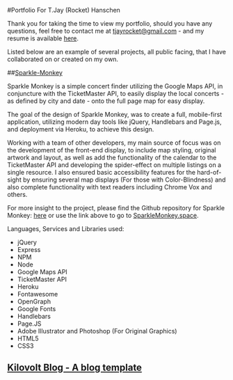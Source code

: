 #Portfolio For T.Jay (Rocket) Hanschen

Thank you for taking the time to view my portfolio, should you have any questions, feel free to contact me at [tjayrocket@gmail.com](tjayrocket@gmail.com) - and my resume is available [here](https://github.com/tjayrocket/TJay-Hanschen-Resume/blob/master/README.md).  

Listed below are an example of several projects, all public facing, that I have collaborated on or created on my own.

##[Sparkle-Monkey](http://www.sparklemonkey.space/)  

Sparkle Monkey is a simple concert finder utilizing the Google Maps API, in conjuncture with the TicketMaster API, to easily display the local concerts - as defined by city and date - onto the full page map for easy display.  

The goal of the design of Sparkle Monkey, was to create a full, mobile-first application, utilizing modern day tools like jQuery, Handlebars and Page.js, and deployment via Heroku, to achieve this design.  

Working with a team of other developers, my main source of focus was on the development of the front-end display, to include map styling, original artwork and layout, as well as add the functionality of the calendar to the TicketMaster API and developing the spider-effect on multiple listings on a single resource. I also ensured basic accessibility features for the hard-of-sight by ensuring several map displays (For those with Color-Blindness) and also complete functionality with text readers including Chrome Vox and others.  

For more insight to the project, please find the Github repository for Sparkle Monkey: [here](https://github.com/tjayrocket/sparklemonkey) or use the link above to go to [SparkleMonkey.space](http://www.sparklemonkey.space/).  

Languages, Services and Libraries used:  

* jQuery  
* Express  
* NPM  
* Node
* Google Maps API  
* TicketMaster API  
* Heroku  
* Fontawesome  
* OpenGraph  
* Google Fonts  
* Handlebars  
* Page.JS  
* Adobe Illustrator and Photoshop (For Original Graphics)
* HTML5  
* CSS3  

## [Kilovolt Blog - A blog template](https://tjay-blog-13.herokuapp.com/)
